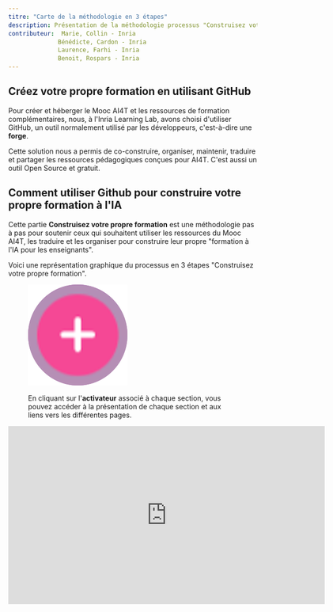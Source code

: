 ```yaml
---
titre: "Carte de la méthodologie en 3 étapes"
description: Présentation de la méthodologie processus "Construisez votre propre formation"
contributeur:  Marie, Collin - Inria
              Bénédicte, Cardon - Inria
              Laurence, Farhi - Inria
              Benoit, Rospars - Inria
---
```


## Créez votre propre formation en utilisant GitHub

Pour créer et héberger le Mooc AI4T et les ressources de formation complémentaires, nous, à l'Inria Learning Lab, avons choisi d'utiliser GitHub, un outil normalement utilisé par les développeurs, c'est-à-dire une **forge**.

Cette solution nous a permis de co-construire, organiser, maintenir, traduire et partager les ressources pédagogiques conçues pour AI4T. C'est aussi un outil Open Source et gratuit.

## Comment utiliser Github pour construire votre propre formation à l'IA

Cette partie **Construisez votre propre formation** est une méthodologie pas à pas pour soutenir ceux qui souhaitent utiliser les ressources du Mooc AI4T, les traduire et les organiser pour construire leur propre "formation à l'IA pour les enseignants".

Voici une représentation graphique du processus en 3 étapes "Construisez votre propre formation".

<figure class="inline-image">
    <img src="Images/3-0-Activateur-BYOT-map.png" alt="Activateur sur la carte BYOT.">
    <p>En cliquant sur l'<b>activateur</b> associé à chaque section, vous pouvez accéder à la présentation de chaque section et aux liens vers les différentes pages.</p>
</figure>

<center><iframe width="640" height="360" src="https://view.genial.ly/6548e0ab0579450011b6ab57" frameborder="0" allowfullscreen></iframe></center>
